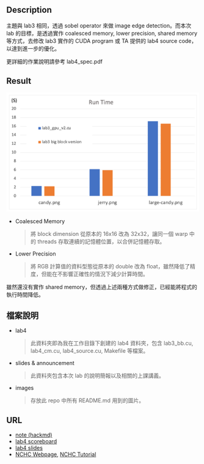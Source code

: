 ## Description
主題與 lab3 相同，透過 sobel operator 來做 image edge detection。而本次 lab 的目標，是透過實作 coalesced memory, lower precision, shared memory 等方式，去修改 lab3 實作的 CUDA program 或 TA 提供的 lab4 source code，以達到進一步的優化。

更詳細的作業說明請參考 lab4_spec.pdf
## Result
![result](/labs/lab4%20CUDA%20Advance/images/result.png)
- Coalesced Memory
    > 將 block dimension 從原本的 16x16 改為 32x32，讓同一個 warp 中的 threads 存取連續的記憶體位置，以合併記憶體存取。
- Lower Precision
    > 將 RGB 計算值的資料型態從原本的 double 改為 float，雖然降低了精度，但能在不影響正確性的情況下減少計算時間。

雖然還沒有實作 shared memory，但透過上述兩種方式做修正，已經能將程式的執行時間降低。
## 檔案說明
- lab4
    > 此資料夾即為我在工作目錄下創建的 lab4 資料夾，包含 lab3_bb.cu, lab4_cm.cu, lab4_source.cu, Makefile 等檔案。
- slides & announcement
    > 此資料夾包含本次 lab 的說明簡報以及相關的上課講義。
- images
    > 存放此 repo 中所有 README.md 用到的圖片。
## URL
- [note (hackmd)](https://hackmd.io/@u_46AznXS7-aLzZ7_uD4WQ/S1Sts9X26)
- [lab4 scoreboard](https://apollo.cs.nthu.edu.tw/pp23/scoreboard/lab4/)
- [lab4 slides](https://docs.google.com/presentation/d/1AH-5ZQ32tTVJh7zge4Sqej6O6GhY8Gz-0iqZQ8exyNM/edit?usp=sharing)
- [NCHC Webpage](https://portal.apps.edu-cloud.nchc.org.tw), [NCHC Tutorial](https://hackmd.io/@enmingw32/pp-nchc)